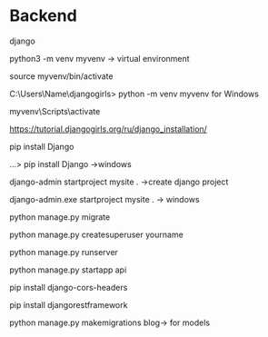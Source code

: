 # Backend
django

 python3 -m venv myvenv -> virtual environment
 
 source myvenv/bin/activate
 
 C:\Users\Name\djangogirls> python -m venv myvenv for Windows
 
 myvenv\Scripts\activate
 
 https://tutorial.djangogirls.org/ru/django_installation/
 
  pip install Django
  
  ...\> pip install Django ->windows
 
  django-admin startproject mysite . ->create django project
  
  django-admin.exe startproject mysite . -> windows
  
  python manage.py migrate
  
  python manage.py createsuperuser yourname
  
  python manage.py runserver
  
  python manage.py startapp api
  
  pip install django-cors-headers
  
  pip install djangorestframework
  
  python manage.py makemigrations blog-> for models
